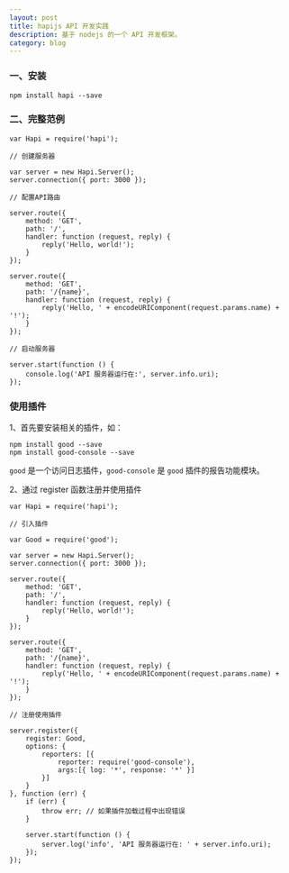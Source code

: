 ```yaml
---
layout: post
title: hapijs API 开发实践
description: 基于 nodejs 的一个 API 开发框架。
category: blog
---
```


### 一、安装

    npm install hapi --save
    
### 二、完整范例

    var Hapi = require('hapi');
    
    // 创建服务器
    
    var server = new Hapi.Server();
    server.connection({ port: 3000 });
    
    // 配置API路由
    
    server.route({
        method: 'GET',
        path: '/',
        handler: function (request, reply) {
            reply('Hello, world!');
        }
    });
    
    server.route({
        method: 'GET',
        path: '/{name}',
        handler: function (request, reply) {
            reply('Hello, ' + encodeURIComponent(request.params.name) + '!');
        }
    });
    
    // 启动服务器
    
    server.start(function () {
        console.log('API 服务器运行在:', server.info.uri);
    });

### 使用插件

1、首先要安装相关的插件，如：

    npm install good --save
    npm install good-console --save
    
``good`` 是一个访问日志插件，``good-console`` 是 ``good`` 插件的报告功能模块。

2、通过 register 函数注册并使用插件

    var Hapi = require('hapi');
    
    // 引入插件
    
    var Good = require('good');
    
    var server = new Hapi.Server();
    server.connection({ port: 3000 });
    
    server.route({
        method: 'GET',
        path: '/',
        handler: function (request, reply) {
            reply('Hello, world!');
        }
    });
    
    server.route({
        method: 'GET',
        path: '/{name}',
        handler: function (request, reply) {
            reply('Hello, ' + encodeURIComponent(request.params.name) + '!');
        }
    });
    
    // 注册使用插件
    
    server.register({
        register: Good,
        options: {
            reporters: [{
                reporter: require('good-console'),
                args:[{ log: '*', response: '*' }]
            }]
        }
    }, function (err) {
        if (err) {
            throw err; // 如果插件加载过程中出现错误
        }
    
        server.start(function () {
            server.log('info', 'API 服务器运行在: ' + server.info.uri);
        });
    });

    